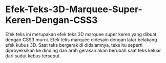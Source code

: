 # Efek-Teks-3D-Marquee-Super-Keren-Dengan-CSS3
Efek teks ini merupakan efek teks 3D marquee super keren yang dibuat dengan CSS3 murni. Efek teks marquee didesain dengan latar belakang efek kubus 3D. Saat teks bergerak di didalamnya, teks itu seperti diproyeksikan ke dinding dan arah gerakan akan berubah saat teks keluar dari sudut kebus tersebut.
